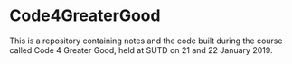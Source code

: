 # Code4GreaterGood
This is a repository containing notes and the code built during the course called Code 4 Greater Good, held at SUTD on 21 and 22 January 2019.
